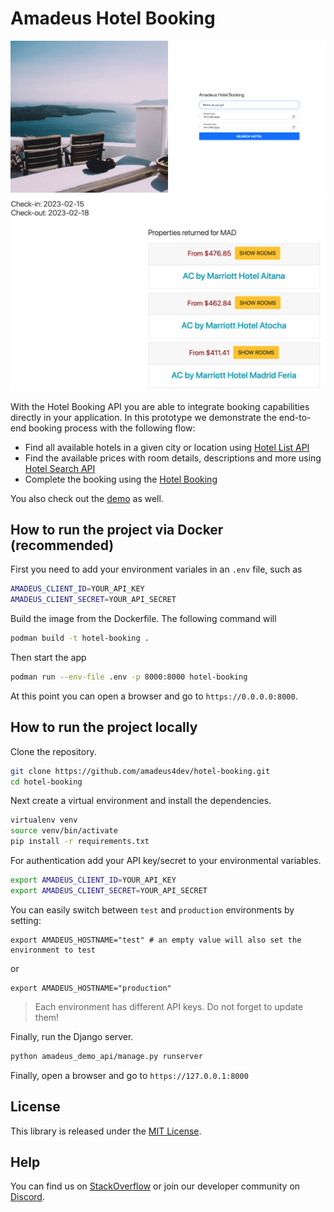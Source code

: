 # Amadeus Hotel Booking

![](screenshots/amadeus-hotel-booking-django-2.png)
![](screenshots/amadeus-hotel-booking-django.png)

With the Hotel Booking API you are able to integrate booking capabilities directly in your application. In this prototype we demonstrate the end-to-end booking process with the following flow: 

- Find all available hotels in a given city or location using [Hotel List API](https://developers.amadeus.com/self-service/category/hotel/api-doc/hotel-search/api-reference)
- Find the available prices with room details, descriptions and more using [Hotel Search API](https://developers.amadeus.com/self-service/category/hotel/api-doc/hotel-search/api-reference)
- Complete the booking using the [Hotel Booking](https://developers.amadeus.com/self-service/category/hotel/api-doc/hotel-booking/api-reference)

You also check out the [demo](https://hotel-booking-engine.azurewebsites.net/) as well.

## How to run the project via Docker (recommended)

First you need to add your environment variales in an `.env` file, such as 

```sh
AMADEUS_CLIENT_ID=YOUR_API_KEY
AMADEUS_CLIENT_SECRET=YOUR_API_SECRET
```

Build the image from the Dockerfile. The following command will 

```sh
podman build -t hotel-booking .
```

Then start the app
```sh
podman run --env-file .env -p 8000:8000 hotel-booking
```


At this point you can open a browser and go to `https://0.0.0.0:8000`.


## How to run the project locally

Clone the repository.

```sh
git clone https://github.com/amadeus4dev/hotel-booking.git
cd hotel-booking
```

Next create a virtual environment and install the dependencies.

```sh
virtualenv venv
source venv/bin/activate
pip install -r requirements.txt
```

For authentication add your API key/secret to your environmental variables.

```sh
export AMADEUS_CLIENT_ID=YOUR_API_KEY
export AMADEUS_CLIENT_SECRET=YOUR_API_SECRET
```

You can easily switch between `test` and `production` environments by setting:

```
export AMADEUS_HOSTNAME="test" # an empty value will also set the environment to test
```

or

```
export AMADEUS_HOSTNAME="production"
```

> Each environment has different API keys. Do not forget to update them!

Finally, run the Django server.

```sh
python amadeus_demo_api/manage.py runserver
```

Finally, open a browser and go to `https://127.0.0.1:8000`

## License

This library is released under the [MIT License](LICENSE).

## Help

You can find us on [StackOverflow](https://stackoverflow.com/questions/tagged/amadeus) or join our developer community on
[Discord](https://discord.gg/cVrFBqx).
